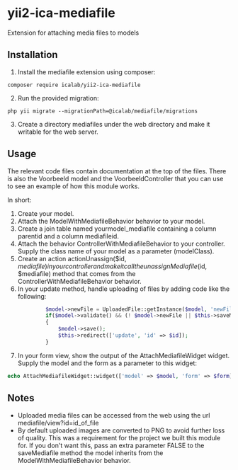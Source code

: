# yii2-ica-mediafile
Extension for attaching media files to models

## Installation

1. Install the mediafile extension using composer:
```
composer require icalab/yii2-ica-mediafile
```
2. Run the provided migration:
```
php yii migrate --migrationPath=@icalab/mediafile/migrations
```
3. Create a directory mediafiles under the web directory and make it writable
   for the web server.

## Usage

The relevant code files contain documentation at the top of the files. There
is also the Voorbeeld model and the VoorbeeldController that you can use to
see an example of how this module works.

In short:

1. Create your model.
2. Attach the ModelWithMediafileBehavior behavior to your model.
3. Create a join table named yourmodel_mediafile containing a column parentid
   and a column mediafileid.
4. Attach the behavior ControllerWithMediafileBehavior to your controller.
   Supply the class name of your model as a parameter (modelClass).
5. Create an action actionUnassign($id, $mediafile) in your controller and
   make it call the unassignMediafile($id, $mediafile) method that comes from
   the ControllerWithMediafileBehavior behavior.
6. In your update method, handle uploading of files by adding code like the
   following:
```php
            $model->newFile = UploadedFile::getInstance($model, 'newFile');
            if($model->validate() && (! $model->newFile || $this->saveMediaFile($model)))
            {
                $model->save();
                $this->redirect(['update', 'id' => $id]);
            }
```
7. In your form view, show the output of the AttachMediafileWidget widget.
   Supply the model and the form as a parameter to this widget:

```php
echo AttachMediafileWidget::widget(['model' => $model, 'form' => $form]);
```

## Notes

* Uploaded media files can be accessed from the web using the url
  mediafile/view?id=id_of_file
* By default uploaded images are converted to PNG to avoid further loss of
  quality. This was a requirement for the project we built this module for.
  If you don't want this, pass an extra parameter FALSE to the saveMediafile
  method the model inherits from the ModelWithMediafileBehavior behavior.



